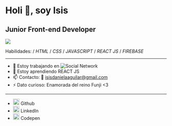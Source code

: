 # Holi 👋, soy Isis 
## Junior Front-end Developer 
![](https://media.giphy.com/media/QuIxFwQo0RMT1tASlV/giphy.gif)

Habilidades: / *HTML* / *CSS* / *JAVASCRIPT* / *REACT JS* / *FIREBASE* 

<hr>

- 🔭 Estoy trabajando en ![Social Network](https://isisag.github.io/SCL019-social-network)
- 🌱 Estoy aprendiendo REACT JS  
- 📫 Contacto: 📧 isisdanielaaguilar@gmail.com 
- ⚡ Dato curioso: Enamorada del reino Funji <3  

<hr>

- [<img src='https://cdn.jsdelivr.net/npm/simple-icons@3.0.1/icons/github.svg' alt='github' height='20'>](https://github.com/https://github.com/Isisag) 
Github  
- [<img src='https://cdn.jsdelivr.net/npm/simple-icons@3.0.1/icons/linkedin.svg' alt='linkedin' height='20'>](https://www.linkedin.com/in/https://github.com/Isisag/) LinkedIn
- [<img src='https://cdn.jsdelivr.net/npm/simple-icons@3.0.1/icons/codepen.svg' alt='codepen' height='20'>](https://codepen.io/https://codepen.io/isisag) 
Codepen 


